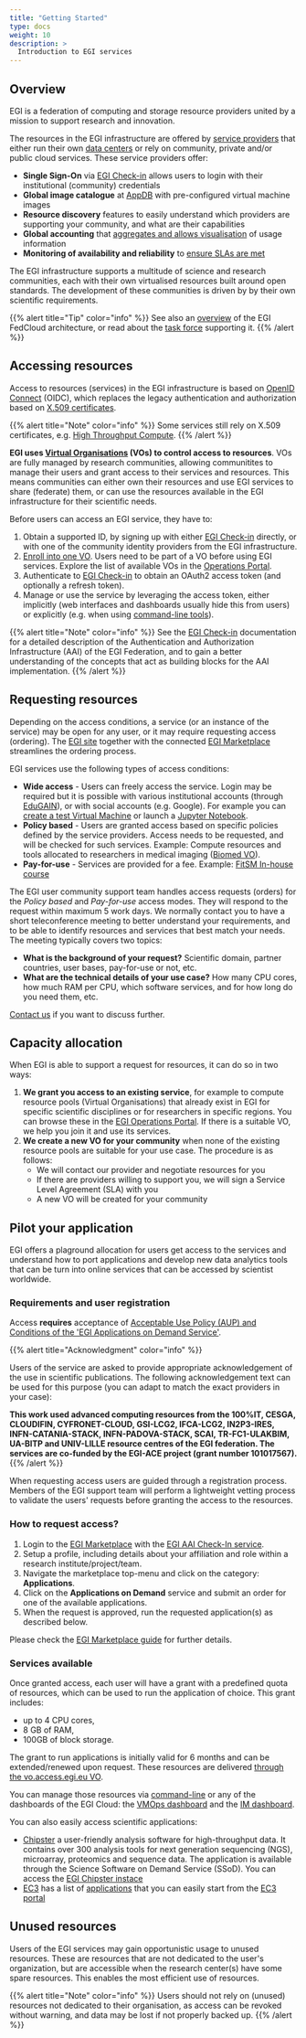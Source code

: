 ```yaml
---
title: "Getting Started"
type: docs
weight: 10
description: >
  Introduction to EGI services
---
```


## Overview

EGI is a federation of computing and storage resource providers united by a
mission to support research and innovation.

The resources in the EGI infrastructure are offered by
[service providers](https://www.egi.eu/federation/egi-federated-cloud/) that
either run their own [data centers](https://www.egi.eu/federation/data-centres/)
or rely on community, private and/or public cloud services. These service
providers offer:

- **Single Sign-On** via [EGI Check-in](https://www.egi.eu/services/check-in/)
  allows users to login with their institutional (community) credentials
- **Global image catalogue** at [AppDB](https://appdb.egi.eu) with
  pre-configured virtual machine images
- **Resource discovery** features to easily understand which providers are
  supporting your community, and what are their capabilities
- **Global accounting** that
  [aggregates and allows visualisation](https://accounting.egi.eu/cloud/) of
  usage information
- **Monitoring of availability and reliability** to
  [ensure SLAs are met](https://argo.egi.eu/egi/report-status/Critical/SITES?filter=FedCloud)

The EGI infrastructure supports a multitude of science and research communities,
each with their own virtualised resources built around open standards. The
development of these communities is driven by by their own scientific
requirements.

{{% alert title="Tip" color="info" %}} See also an
[overview](https://www.egi.eu/federation/egi-federated-cloud/the-egi-federated-cloud-architecture/)
of the EGI FedCloud architecture, or read about the [task force](task-force)
supporting it. {{% /alert %}}

## Accessing resources

Access to resources (services) in the EGI infrastructure is based on
[OpenID Connect](http://openid.net/connect/) (OIDC), which replaces the legacy
authentication and authorization based on
[X.509 certificates](../check-in/vos/voms).

{{% alert title="Note" color="info" %}} Some services still rely on X.509
certificates, e.g. [High Throughput Compute](../high-throughput-compute).
{{% /alert %}}

**EGI uses [Virtual Organisations](https://confluence.egi.eu/display/EGIG/Virtual+organisation)
(VOs) to control access to resources**. VOs are fully managed by research communities, allowing
communitites to manage their users and grant access to their services and
resources. This means communities can either own their resources and use EGI
services to share (federate) them, or can use the resources available in the EGI
infrastructure for their scientific needs.

Before users can access an EGI service, they have to:

1. Obtain a supported ID, by signing up with either
   [EGI Check-in](../check-in/signup) directly, or with one of the community
   identity providers from the EGI infrastructure.
1. [Enroll into one VO](../check-in/joining-virtual-organisation/). Users need
   to be part of a VO before using EGI services. Explore the list of available
   VOs in the [Operations Portal](https://operations-portal.egi.eu/vo/a/list).
1. Authenticate to [EGI Check-in](../check-in) to obtain an OAuth2 access token
   (and optionally a refresh token).
1. Manage or use the service by leveraging the access token, either implicitly
   (web interfaces and dashboards usually hide this from users) or explicitly
   (e.g. when using [command-line tools](cli)).

{{% alert title="Note" color="info" %}} See the [EGI Check-in](../check-in)
documentation for a detailed description of the Authentication and Authorization
Infrastructure (AAI) of the EGI Federation, and to gain a better understanding
of the concepts that act as building blocks for the AAI implementation.
{{% /alert %}}

## Requesting resources

Depending on the access conditions, a service (or an instance of the service)
may be open for any user, or it may require requesting access (ordering). The
[EGI site](https://www.egi.eu/services/) together with the connected
[EGI Marketplace](https://marketplace.egi.eu) streamlines the ordering process.

EGI services use the following types of access conditions:

- **Wide access** - Users can freely access the service. Login may be required
  but it is possible with various institutional accounts (through
  [EduGAIN](https://edugain.org)), or with social accounts (e.g. Google). For
  example you can [create a test Virtual Machine](../tutorials/create-your-first-virtual-machine/)
  or launch a [Jupyter Notebook](../notebooks/).
- **Policy based** - Users are granted access based on specific policies defined
  by the service providers. Access needs to be requested, and will be checked
  for such services. Example: Compute resources and tools allocated to
  researchers in medical imaging ([Biomed VO](http://lsgc.org/biomed.html)).
- **Pay-for-use** - Services are provided for a fee. Example:
  [FitSM In-house course](https://www.egi.eu/services/fitsm-training/in-house-training/)

The EGI user community support team handles access requests (orders) for the
_Policy based_ and _Pay-for-use_ access modes. They will respond to the request
within maximum 5 work days. We normally contact you to have a short
teleconference meeting to better understand your requirements, and to be able to
identify resources and services that best match your needs. The meeting
typically covers two topics:

- **What is the background of your request?** Scientific domain, partner
  countries, user bases, pay-for-use or not, etc.
- **What are the technical details of your use case?** How many CPU cores, how
  much RAM per CPU, which software services, and for how long do you need them,
  etc.

[Contact us](https://www.egi.eu/contact/) if you want to discuss further.

## Capacity allocation

When EGI is able to support a request for resources, it can do so in two ways:

1. **We grant you access to an existing service**, for example to compute
   resource pools (Virtual Organisations) that already exist in EGI for specific
   scientific disciplines or for researchers in specific regions. You can
   browse these in the
   [EGI Operations Portal](https://operations-portal.egi.eu/vo/a/list). If there
   is a suitable VO, we help you join it and use its services.
1. **We create a new VO for your community** when none of the existing resource
   pools are suitable for your use case. The procedure is as follows:
   - We will contact our provider and negotiate resources for you
   - If there are providers willing to support you, we will sign a Service Level
     Agreement (SLA) with you
   - A new VO will be created for your community

## Pilot your application

EGI offers a plaground allocation for users get access to the services and
understand how to port applications and develop new data analytics tools that
can be turn into online services that can be accessed by scientist worldwide.

### Requirements and user registration

Access **requires** acceptance of
[Acceptable Use Policy (AUP) and Conditions of the \'EGI Applications on Demand Service\'](https://documents.egi.eu/public/ShowDocument?docid=2635).

{{% alert title="Acknowledgment" color="info" %}}

Users of the service are asked to provide appropriate acknowledgement of the use
in scientific publications. The following acknowledgement text can be used for
this purpose (you can adapt to match the exact providers in your case):

**This work used advanced computing resources from the 100%IT, CESGA, CLOUDIFIN,
CYFRONET-CLOUD, GSI-LCG2, IFCA-LCG2, IN2P3-IRES, INFN-CATANIA-STACK,
INFN-PADOVA-STACK, SCAI, TR-FC1-ULAKBIM, UA-BITP and UNIV-LILLE resource centres
of the EGI federation. The services are co-funded by the EGI-ACE project (grant
number 101017567).** {{% /alert %}}

When requesting access users are guided through a registration process. Members
of the EGI support team will perform a lightweight vetting process to validate
the users\' requests before granting the access to the resources.

### How to request access?

1. Login to the [EGI Marketplace](https://marketplace.egi.eu) with the
   [EGI AAI Check-In service](../../check-in).
1. Setup a profile, including details about your affiliation and role within a
   research institute/project/team.
1. Navigate the marketplace top-menu and click on the category:
   **Applications**.
1. Click on the **Applications on Demand** service and submit an order for one
   of the available applications.
1. When the request is approved, run the requested application(s) as described
   below.

Please check the
[EGI Marketplace guide](https://wiki.egi.eu/wiki/HowToAccessTheEGIMarketPlace)
for further details.

### Services available

Once granted access, each user will have a grant with a predefined quota of
resources, which can be used to run the application of choice. This grant
includes:

- up to 4 CPU cores,
- 8 GB of RAM,
- 100GB of block storage.

The grant to run applications is initially valid for 6 months and can be
extended/renewed upon request. These resources are delivered
[through the vo.access.egi.eu VO](https://documents.egi.eu/public/ShowDocument?docid=2773).

You can manage those resources via [command-line](../cli) or any of the
dashboards of the EGI Cloud: the [VMOps dashboard](../../cloud-compute/vmops)
and the [IM dashboard](../../cloud-compute/im).

You can also easily access scientific applications:

- [Chipster](https://marketplace.egi.eu/applications-on-demand/68-chipster.html)
  a user-friendly analysis software for high-throughput data. It contains over
  300 analysis tools for next generation sequencing (NGS), microarray,
  proteomics and sequence data. The application is available through the Science
  Software on Demand Service (SSoD). You can access the
  [EGI Chipster instace](https://chipster.fedcloud-tf.fedcloud.eu/)
- [EC3](../../ec3) has a list of [applications](../../ec3/apps/) that you can
  easily start from the
  [EC3 portal](https://servproject.i3m.upv.es/ec3-ltos/index.php)

## Unused resources

Users of the EGI services may gain opportunistic usage to unused resources.
These are resources that are not dedicated to the user's organization, but are
accessible when the research center(s) have some spare resources. This enables
the most efficient use of resources.

{{% alert title="Note" color="info" %}} Users should not rely on (unused)
resources not dedicated to their organisation, as access can be revoked without
warning, and data may be lost if not properly backed up. {{% /alert %}}
